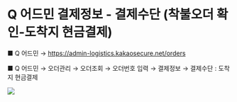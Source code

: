 # Q 어드민 결제정보 - 결제수단 (착불오더 확인-도착지 현금결제)

■ Q 어드민 → <https://admin-logistics.kakaosecure.net/orders>

■ Q 어드민 → 오더관리 → 오더조회 → 오더번호 입력 → 결제정보 → 결제수단 : 도착지 현금결제

![](https://kakaomobilitysupport.zendesk.com/hc/article_attachments/30025919195929)